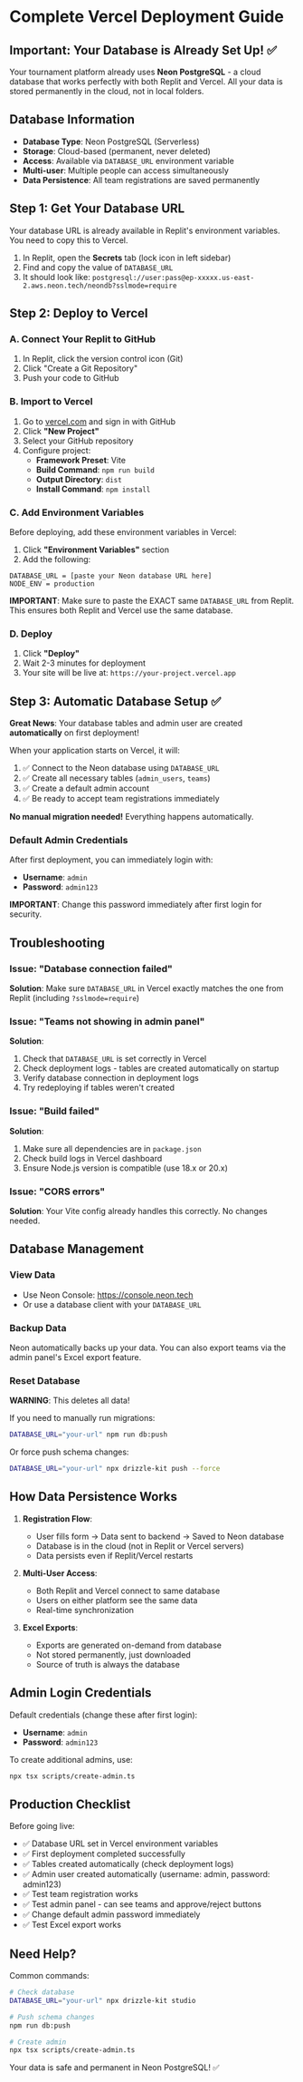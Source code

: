 # Complete Vercel Deployment Guide

## Important: Your Database is Already Set Up! ✅

Your tournament platform already uses **Neon PostgreSQL** - a cloud database that works perfectly with both Replit and Vercel. All your data is stored permanently in the cloud, not in local folders.

## Database Information

- **Database Type**: Neon PostgreSQL (Serverless)
- **Storage**: Cloud-based (permanent, never deleted)
- **Access**: Available via `DATABASE_URL` environment variable
- **Multi-user**: Multiple people can access simultaneously
- **Data Persistence**: All team registrations are saved permanently

## Step 1: Get Your Database URL

Your database URL is already available in Replit's environment variables. You need to copy this to Vercel.

1. In Replit, open the **Secrets** tab (lock icon in left sidebar)
2. Find and copy the value of `DATABASE_URL`
3. It should look like: `postgresql://user:pass@ep-xxxxx.us-east-2.aws.neon.tech/neondb?sslmode=require`

## Step 2: Deploy to Vercel

### A. Connect Your Replit to GitHub

1. In Replit, click the version control icon (Git)
2. Click "Create a Git Repository"
3. Push your code to GitHub

### B. Import to Vercel

1. Go to [vercel.com](https://vercel.com) and sign in with GitHub
2. Click **"New Project"**
3. Select your GitHub repository
4. Configure project:
   - **Framework Preset**: Vite
   - **Build Command**: `npm run build`
   - **Output Directory**: `dist`
   - **Install Command**: `npm install`

### C. Add Environment Variables

Before deploying, add these environment variables in Vercel:

1. Click **"Environment Variables"** section
2. Add the following:

```
DATABASE_URL = [paste your Neon database URL here]
NODE_ENV = production
```

**IMPORTANT**: Make sure to paste the EXACT same `DATABASE_URL` from Replit. This ensures both Replit and Vercel use the same database.

### D. Deploy

1. Click **"Deploy"**
2. Wait 2-3 minutes for deployment
3. Your site will be live at: `https://your-project.vercel.app`

## Step 3: Automatic Database Setup ✅

**Great News**: Your database tables and admin user are created **automatically** on first deployment!

When your application starts on Vercel, it will:
1. ✅ Connect to the Neon database using `DATABASE_URL`
2. ✅ Create all necessary tables (`admin_users`, `teams`)
3. ✅ Create a default admin account
4. ✅ Be ready to accept team registrations immediately

**No manual migration needed!** Everything happens automatically.

### Default Admin Credentials

After first deployment, you can immediately login with:
- **Username**: `admin`
- **Password**: `admin123`

**IMPORTANT**: Change this password immediately after first login for security.

## Troubleshooting

### Issue: "Database connection failed"
**Solution**: Make sure `DATABASE_URL` in Vercel exactly matches the one from Replit (including `?sslmode=require`)

### Issue: "Teams not showing in admin panel"
**Solution**: 
1. Check that `DATABASE_URL` is set correctly in Vercel
2. Check deployment logs - tables are created automatically on startup
3. Verify database connection in deployment logs
4. Try redeploying if tables weren't created

### Issue: "Build failed"
**Solution**: 
1. Make sure all dependencies are in `package.json`
2. Check build logs in Vercel dashboard
3. Ensure Node.js version is compatible (use 18.x or 20.x)

### Issue: "CORS errors"
**Solution**: Your Vite config already handles this correctly. No changes needed.

## Database Management

### View Data
- Use Neon Console: https://console.neon.tech
- Or use a database client with your `DATABASE_URL`

### Backup Data
Neon automatically backs up your data. You can also export teams via the admin panel's Excel export feature.

### Reset Database
**WARNING**: This deletes all data!

If you need to manually run migrations:
```bash
DATABASE_URL="your-url" npm run db:push
```

Or force push schema changes:
```bash
DATABASE_URL="your-url" npx drizzle-kit push --force
```

## How Data Persistence Works

1. **Registration Flow**:
   - User fills form → Data sent to backend → Saved to Neon database
   - Database is in the cloud (not in Replit or Vercel servers)
   - Data persists even if Replit/Vercel restarts

2. **Multi-User Access**:
   - Both Replit and Vercel connect to same database
   - Users on either platform see the same data
   - Real-time synchronization

3. **Excel Exports**:
   - Exports are generated on-demand from database
   - Not stored permanently, just downloaded
   - Source of truth is always the database

## Admin Login Credentials

Default credentials (change these after first login):
- **Username**: `admin`
- **Password**: `admin123`

To create additional admins, use:
```bash
npx tsx scripts/create-admin.ts
```

## Production Checklist

Before going live:
- ✅ Database URL set in Vercel environment variables
- ✅ First deployment completed successfully
- ✅ Tables created automatically (check deployment logs)
- ✅ Admin user created automatically (username: admin, password: admin123)
- ✅ Test team registration works
- ✅ Test admin panel - can see teams and approve/reject buttons
- ✅ Change default admin password immediately
- ✅ Test Excel export works

## Need Help?

Common commands:
```bash
# Check database
DATABASE_URL="your-url" npx drizzle-kit studio

# Push schema changes
npm run db:push

# Create admin
npx tsx scripts/create-admin.ts
```

Your data is safe and permanent in Neon PostgreSQL! ✅
